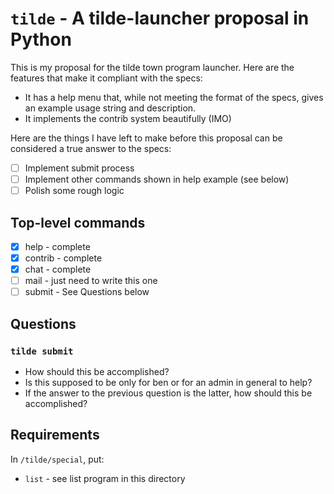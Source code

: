 # `tilde` - A tilde-launcher proposal in Python

This is my proposal for the tilde town program launcher. Here are the features that make it compliant with the specs:

 - It has a help menu that, while not meeting the format of the specs, gives an example usage string and description.
 - It implements the contrib system beautifully (IMO)

Here are the things I have left to make before this proposal can be considered a true answer to the specs:

 - [ ] Implement submit process
 - [ ] Implement other commands shown in help example (see below)
 - [ ] Polish some rough logic

## Top-level commands

 - [X] help - complete
 - [X] contrib - complete
 - [X] chat - complete
 - [ ] mail - just need to write this one
 - [ ] submit - See Questions below

## Questions

### `tilde submit`

 - How should this be accomplished?
 - Is this supposed to be only for ben or for an admin in general to help?
 - If the answer to the previous question is the latter, how should this be accomplished?

## Requirements

In `/tilde/special`, put:

 - `list` - see list program in this directory
